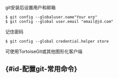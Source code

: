 git安装后设置用户和邮箱

```
$ git config --globaluser.name"Your erp"
$ git config --global user.email "email@jd.com"
```

记住密码

```
$ git config --global credential.helper store
```

可使用TortoiseGit或其他图形化客户端

##  {#id-配置git-常用命令}



